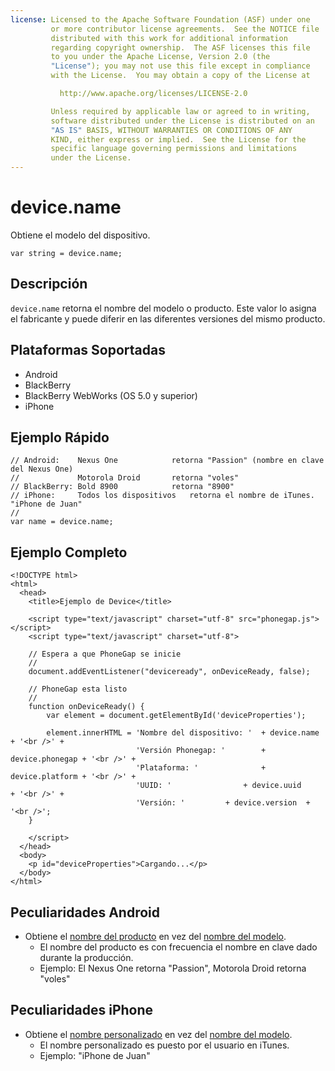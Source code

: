 ```yaml
---
license: Licensed to the Apache Software Foundation (ASF) under one
         or more contributor license agreements.  See the NOTICE file
         distributed with this work for additional information
         regarding copyright ownership.  The ASF licenses this file
         to you under the Apache License, Version 2.0 (the
         "License"); you may not use this file except in compliance
         with the License.  You may obtain a copy of the License at

           http://www.apache.org/licenses/LICENSE-2.0

         Unless required by applicable law or agreed to in writing,
         software distributed under the License is distributed on an
         "AS IS" BASIS, WITHOUT WARRANTIES OR CONDITIONS OF ANY
         KIND, either express or implied.  See the License for the
         specific language governing permissions and limitations
         under the License.
---
```


device.name
===========

Obtiene el modelo del dispositivo.

    var string = device.name;
    
Descripción
-----------

`device.name` retorna el nombre del modelo o producto. Este valor lo asigna el fabricante y puede diferir en las diferentes versiones del mismo producto.

Plataformas Soportadas
----------------------

- Android
- BlackBerry
- BlackBerry WebWorks (OS 5.0 y superior)
- iPhone

Ejemplo Rápido
--------------

    // Android:    Nexus One			retorna "Passion" (nombre en clave del Nexus One)
    //             Motorola Droid		retorna "voles"
    // BlackBerry: Bold 8900       		retorna "8900"
    // iPhone:     Todos los dispositivos	retorna el nombre de iTunes. "iPhone de Juan"
    //
    var name = device.name;

Ejemplo Completo
----------------

    <!DOCTYPE html>
    <html>
      <head>
        <title>Ejemplo de Device</title>

        <script type="text/javascript" charset="utf-8" src="phonegap.js"></script>
        <script type="text/javascript" charset="utf-8">

        // Espera a que PhoneGap se inicie
        //
        document.addEventListener("deviceready", onDeviceReady, false);

        // PhoneGap esta listo
        //
        function onDeviceReady() {
            var element = document.getElementById('deviceProperties');
    
            element.innerHTML = 'Nombre del dispositivo: '	+ device.name     + '<br />' + 
                                'Versión Phonegap: '		+ device.phonegap + '<br />' + 
                                'Plataforma: '		       	+ device.platform + '<br />' + 
                                'UUID: '		      	+ device.uuid     + '<br />' + 
                                'Versión: '			+ device.version  + '<br />';
        }

        </script>
      </head>
      <body>
        <p id="deviceProperties">Cargando...</p>
      </body>
    </html>


Peculiaridades Android
----------------------
-  Obtiene el [nombre del producto](http://developer.android.com/reference/android/os/Build.html#PRODUCT) en vez del [nombre del modelo](http://developer.android.com/reference/android/os/Build.html#MODEL).
    - El nombre del producto es con frecuencia el nombre en clave dado durante la producción.
    - Ejemplo: El Nexus One retorna "Passion", Motorola Droid retorna "voles"

Peculiaridades iPhone
---------------------

- Obtiene el [nombre personalizado](http://developer.apple.com/iphone/library/documentation/uikit/reference/UIDevice_Class/Reference/UIDevice.html#//apple_ref/doc/uid/TP40006902-CH3-SW13) en vez del [nombre del modelo](http://developer.apple.com/iphone/library/documentation/uikit/reference/UIDevice_Class/Reference/UIDevice.html#//apple_ref/doc/uid/TP40006902-CH3-SW1).
    - El nombre personalizado es puesto por el usuario en iTunes.
    - Ejemplo: "iPhone de Juan"

